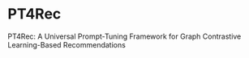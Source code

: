 # PT4Rec
PT4Rec: A Universal Prompt-Tuning Framework for Graph Contrastive Learning-Based Recommendations
